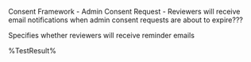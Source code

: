 Consent Framework - Admin Consent Request - Reviewers will receive email notifications when admin consent requests are about to expire???

Specifies whether reviewers will receive reminder emails

<!--- Results --->
%TestResult%
